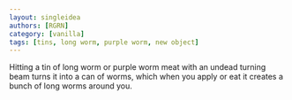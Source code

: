 ```yaml
---
layout: singleidea
authors: [RGRN]
category: [vanilla]
tags: [tins, long worm, purple worm, new object]
---
```

Hitting a tin of long worm or purple worm meat with an undead turning beam turns it into a can of worms, which when you apply or eat it creates a bunch of long worms around you.
